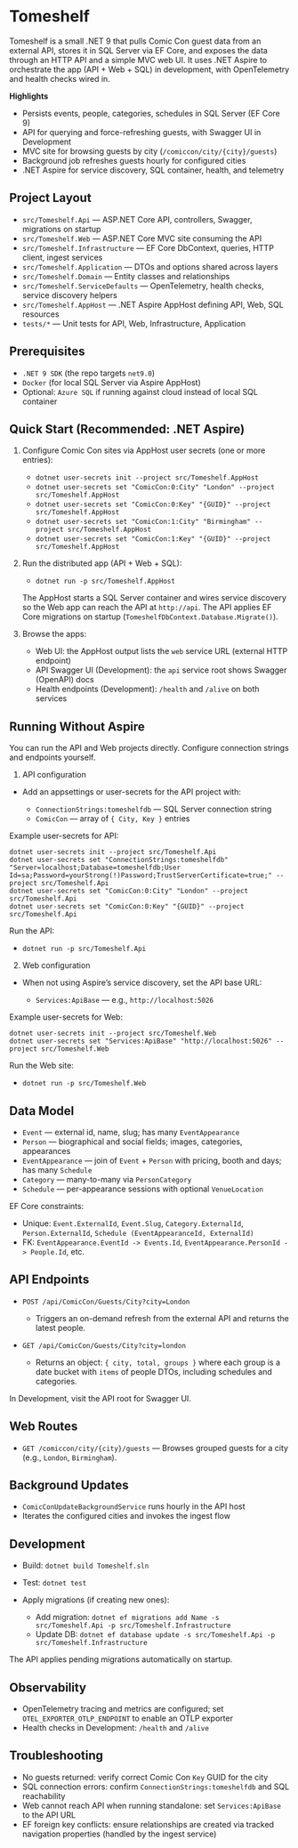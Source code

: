 # Tomeshelf

Tomeshelf is a small .NET 9 that pulls Comic Con guest data from an external API, stores it in SQL Server via EF Core, and exposes the data through an HTTP API and a simple MVC web UI. It uses .NET Aspire to orchestrate the app (API + Web + SQL) in development, with OpenTelemetry and health checks wired in.

**Highlights**

- Persists events, people, categories, schedules in SQL Server (EF Core 9)
- API for querying and force-refreshing guests, with Swagger UI in Development
- MVC site for browsing guests by city (`/comiccon/city/{city}/guests`)
- Background job refreshes guests hourly for configured cities
- .NET Aspire for service discovery, SQL container, health, and telemetry

## Project Layout

- `src/Tomeshelf.Api` — ASP.NET Core API, controllers, Swagger, migrations on startup
- `src/Tomeshelf.Web` — ASP.NET Core MVC site consuming the API
- `src/Tomeshelf.Infrastructure` — EF Core DbContext, queries, HTTP client, ingest services
- `src/Tomeshelf.Application` — DTOs and options shared across layers
- `src/Tomeshelf.Domain` — Entity classes and relationships
- `src/Tomeshelf.ServiceDefaults` — OpenTelemetry, health checks, service discovery helpers
- `src/Tomeshelf.AppHost` — .NET Aspire AppHost defining API, Web, SQL resources
- `tests/*` — Unit tests for API, Web, Infrastructure, Application

## Prerequisites

- `.NET 9 SDK` (the repo targets `net9.0`)
- `Docker` (for local SQL Server via Aspire AppHost)
- Optional: `Azure SQL` if running against cloud instead of local SQL container

## Quick Start (Recommended: .NET Aspire)

1) Configure Comic Con sites via AppHost user secrets (one or more entries):

   - `dotnet user-secrets init --project src/Tomeshelf.AppHost`
   - `dotnet user-secrets set "ComicCon:0:City" "London" --project src/Tomeshelf.AppHost`
   - `dotnet user-secrets set "ComicCon:0:Key" "{GUID}" --project src/Tomeshelf.AppHost`
   - `dotnet user-secrets set "ComicCon:1:City" "Birmingham" --project src/Tomeshelf.AppHost`
   - `dotnet user-secrets set "ComicCon:1:Key" "{GUID}" --project src/Tomeshelf.AppHost`

2) Run the distributed app (API + Web + SQL):

   - `dotnet run -p src/Tomeshelf.AppHost`

   The AppHost starts a SQL Server container and wires service discovery so the Web app can reach the API at `http://api`. The API applies EF Core migrations on startup (`TomeshelfDbContext.Database.Migrate()`).

3) Browse the apps:

   - Web UI: the AppHost output lists the `web` service URL (external HTTP endpoint)
   - API Swagger UI (Development): the `api` service root shows Swagger (OpenAPI) docs
   - Health endpoints (Development): `/health` and `/alive` on both services

## Running Without Aspire

You can run the API and Web projects directly. Configure connection strings and endpoints yourself.

1) API configuration

- Add an appsettings or user-secrets for the API project with:

  - `ConnectionStrings:tomeshelfdb` — SQL Server connection string
  - `ComicCon` — array of `{ City, Key }` entries

Example user-secrets for API:

```
dotnet user-secrets init --project src/Tomeshelf.Api
dotnet user-secrets set "ConnectionStrings:tomeshelfdb" "Server=localhost;Database=tomeshelfdb;User Id=sa;Password=yourStrong(!)Password;TrustServerCertificate=true;" --project src/Tomeshelf.Api
dotnet user-secrets set "ComicCon:0:City" "London" --project src/Tomeshelf.Api
dotnet user-secrets set "ComicCon:0:Key" "{GUID}" --project src/Tomeshelf.Api
```

Run the API:

- `dotnet run -p src/Tomeshelf.Api`

2) Web configuration

- When not using Aspire’s service discovery, set the API base URL:

  - `Services:ApiBase` — e.g., `http://localhost:5026`

Example user-secrets for Web:

```
dotnet user-secrets init --project src/Tomeshelf.Web
dotnet user-secrets set "Services:ApiBase" "http://localhost:5026" --project src/Tomeshelf.Web
```

Run the Web site:

- `dotnet run -p src/Tomeshelf.Web`

## Data Model

- `Event` — external id, name, slug; has many `EventAppearance`
- `Person` — biographical and social fields; images, categories, appearances
- `EventAppearance` — join of `Event` + `Person` with pricing, booth and days; has many `Schedule`
- `Category` — many-to-many via `PersonCategory`
- `Schedule` — per-appearance sessions with optional `VenueLocation`

EF Core constraints:

- Unique: `Event.ExternalId`, `Event.Slug`, `Category.ExternalId`, `Person.ExternalId`, `Schedule (EventAppearanceId, ExternalId)`
- FK: `EventAppearance.EventId -> Events.Id`, `EventAppearance.PersonId -> People.Id`, etc.

## API Endpoints

- `POST /api/ComicCon/Guests/City?city=London`
  - Triggers an on-demand refresh from the external API and returns the latest people.

- `GET /api/ComicCon/Guests/City?city=london`
  - Returns an object: `{ city, total, groups }` where each group is a date bucket with `items` of people DTOs, including schedules and categories.

In Development, visit the API root for Swagger UI.

## Web Routes

- `GET /comiccon/city/{city}/guests` — Browses grouped guests for a city (e.g., `London`, `Birmingham`).

## Background Updates

- `ComicConUpdateBackgroundService` runs hourly in the API host
- Iterates the configured cities and invokes the ingest flow

## Development

- Build: `dotnet build Tomeshelf.sln`
- Test: `dotnet test`
- Apply migrations (if creating new ones):

  - Add migration: `dotnet ef migrations add Name -s src/Tomeshelf.Api -p src/Tomeshelf.Infrastructure`
  - Update DB: `dotnet ef database update -s src/Tomeshelf.Api -p src/Tomeshelf.Infrastructure`

The API applies pending migrations automatically on startup.

## Observability

- OpenTelemetry tracing and metrics are configured; set `OTEL_EXPORTER_OTLP_ENDPOINT` to enable an OTLP exporter
- Health checks in Development: `/health` and `/alive`

## Troubleshooting

- No guests returned: verify correct Comic Con `Key` GUID for the city
- SQL connection errors: confirm `ConnectionStrings:tomeshelfdb` and SQL reachability
- Web cannot reach API when running standalone: set `Services:ApiBase` to the API URL
- EF foreign key conflicts: ensure relationships are created via tracked navigation properties (handled by the ingest service)

